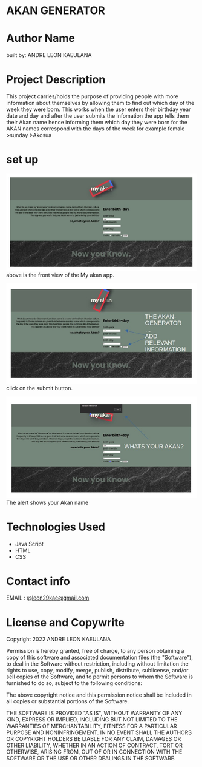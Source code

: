 # AKAN GENERATOR

# Author Name
built by: ANDRE LEON KAEULANA
# Project Description
This project carries/holds the purpose of providing people with more information about themselves by allowing them to find out which day of the week they were born. This works when the user enters their birthday year date and day and after the user submits the infomation the app tells them their Akan name hence informing them which day they were born for the AKAN names correspond with the days of the week for example female >sunday >Akosua

# set up
![navigagation](images/frontview.jpg)
above is the front view of the My akan app.

![navigagation](images/second%20view%20for%20real.jpg)
click on the submit button.

![navigagation](imageS/../images/YAW%20YAW%20THE%20LAST.jpg)
The alert shows your Akan name


# Technologies Used
* Java Script
* HTML
* CSS

# Contact info
EMAIL : @leon29kae@gmail.com

# License and Copywrite
Copyright 2022 ANDRE LEON KAEULANA

Permission is hereby granted, free of charge, to any person obtaining a copy of this software and associated documentation files (the "Software"), to deal in the Software without restriction, including without limitation the rights to use, copy, modify, merge, publish, distribute, sublicense, and/or sell copies of the Software, and to permit persons to whom the Software is furnished to do so, subject to the following conditions:

The above copyright notice and this permission notice shall be included in all copies or substantial portions of the Software.

THE SOFTWARE IS PROVIDED "AS IS", WITHOUT WARRANTY OF ANY KIND, EXPRESS OR IMPLIED, INCLUDING BUT NOT LIMITED TO THE WARRANTIES OF MERCHANTABILITY, FITNESS FOR A PARTICULAR PURPOSE AND NONINFRINGEMENT. IN NO EVENT SHALL THE AUTHORS OR COPYRIGHT HOLDERS BE LIABLE FOR ANY CLAIM, DAMAGES OR OTHER LIABILITY, WHETHER IN AN ACTION OF CONTRACT, TORT OR OTHERWISE, ARISING FROM, OUT OF OR IN CONNECTION WITH THE SOFTWARE OR THE USE OR OTHER DEALINGS IN THE SOFTWARE.
